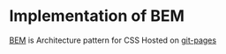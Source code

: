 # Implementation of BEM

[BEM](http://getbem.com/introduction/) is Architecture pattern for CSS
Hosted on [git-pages](https://edwards33.github.io/Implementation_of_BEM_CSS/)